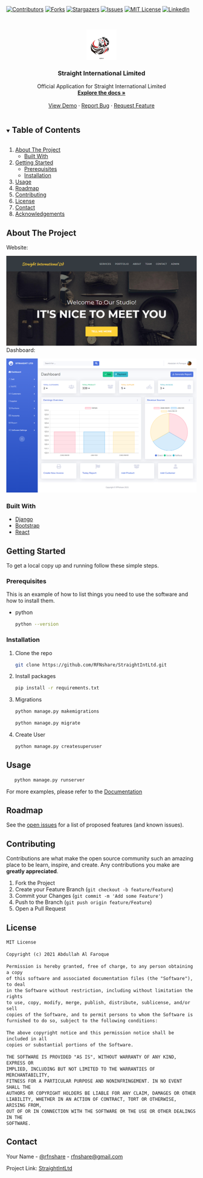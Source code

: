<!--
*** Thanks for checking out the Best-README-Template. If you have a suggestion
*** that would make this better, please fork the repo and create a pull request
*** or simply open an issue with the tag "enhancement".
*** Thanks again! Now go create something AMAZING! :D
***
***
***
*** To avoid retyping too much info. Do a search and replace for the following:
*** github_username, repo_name, twitter_handle, email, project_title, project_description
-->



<!-- PROJECT SHIELDS -->
<!--
*** I'm using markdown "reference style" links for readability.
*** Reference links are enclosed in brackets [ ] instead of parentheses ( ).
*** See the bottom of this document for the declaration of the reference variables
*** for contributors-url, forks-url, etc. This is an optional, concise syntax you may use.
*** https://www.markdownguide.org/basic-syntax/#reference-style-links
-->
[![Contributors][contributors-shield]][contributors-url]
[![Forks][forks-shield]][forks-url]
[![Stargazers][stars-shield]][stars-url]
[![Issues][issues-shield]][issues-url]
[![MIT License][license-shield]][license-url]
[![LinkedIn][linkedin-shield]][linkedin-url]



<!-- PROJECT LOGO -->

<br />
<p align="center">
  <a href="https://github.com/rfnshare/StraightIntLtd">
    <img src="static/git_readme/logo.png" alt="Logo" width="80" height="80">
  </a>

  <h3 align="center">Straight International Limited</h3>

  <p align="center">
    Official Application for Straight International Limited
    <br />
    <a href="#"><strong>Explore the docs »</strong></a>
    <br />
    <br />
    <a href="https://rfnshare.github.io/straightintltd/">View Demo</a>
    ·
    <a href="https://github.com/RFNshare/StraightIntLtd/issues">Report Bug</a>
    ·
    <a href="#">Request Feature</a>
  </p>



<!-- TABLE OF CONTENTS -->
<details open="open">
  <summary><h2 style="display: inline-block">Table of Contents</h2></summary>
  <ol>
    <li>
      <a href="#about-the-project">About The Project</a>
      <ul>
        <li><a href="#built-with">Built With</a></li>
      </ul>
    </li>
    <li>
      <a href="#getting-started">Getting Started</a>
      <ul>
        <li><a href="#prerequisites">Prerequisites</a></li>
        <li><a href="#installation">Installation</a></li>
      </ul>
    </li>
    <li><a href="#usage">Usage</a></li>
    <li><a href="#roadmap">Roadmap</a></li>
    <li><a href="#contributing">Contributing</a></li>
    <li><a href="#license">License</a></li>
    <li><a href="#contact">Contact</a></li>
    <li><a href="#acknowledgements">Acknowledgements</a></li>
  </ol>
</details>


<!-- ABOUT THE PROJECT -->
## About The Project
Website:

![Product Name Screen Shot][product-screenshot]
Dashboard:

![Dashboard Name Screen Shot][dashboard-screenshot]




### Built With

* [Django]()
* [Bootstrap]()
* [React]()



<!-- GETTING STARTED -->
## Getting Started

To get a local copy up and running follow these simple steps.

### Prerequisites

This is an example of how to list things you need to use the software and how to install them.
* python
  ```sh
  python --version
  ```

### Installation

1. Clone the repo
   ```sh
   git clone https://github.com/RFNshare/StraightIntLtd.git
   ```
2. Install packages
   ```sh
   pip install -r requirements.txt
   ```
   
3. Migrations
   ```sh
   python manage.py makemigrations
   ```
   ```sh
   python manage.py migrate
   ```
   
3. Create User
   ```sh
   python manage.py createsuperuser
   ```
  



<!-- USAGE EXAMPLES -->
## Usage

```sh
   python manage.py runserver
   ```
For more examples, please refer to the [Documentation](https://example.com)



<!-- ROADMAP -->
## Roadmap

See the [open issues](https://github.com/rfnshare/StraightIntLtd/issues) for a list of proposed features (and known issues).



<!-- CONTRIBUTING -->
## Contributing

Contributions are what make the open source community such an amazing place to be learn, inspire, and create. Any contributions you make are **greatly appreciated**.

1. Fork the Project
2. Create your Feature Branch (`git checkout -b feature/Feature`)
3. Commit your Changes (`git commit -m 'Add some Feature'`)
4. Push to the Branch (`git push origin feature/Feature`)
5. Open a Pull Request



<!-- LICENSE -->
## License

```
MIT License

Copyright (c) 2021 Abdullah Al Faroque

Permission is hereby granted, free of charge, to any person obtaining a copy
of this software and associated documentation files (the "Software"), to deal
in the Software without restriction, including without limitation the rights
to use, copy, modify, merge, publish, distribute, sublicense, and/or sell
copies of the Software, and to permit persons to whom the Software is
furnished to do so, subject to the following conditions:

The above copyright notice and this permission notice shall be included in all
copies or substantial portions of the Software.

THE SOFTWARE IS PROVIDED "AS IS", WITHOUT WARRANTY OF ANY KIND, EXPRESS OR
IMPLIED, INCLUDING BUT NOT LIMITED TO THE WARRANTIES OF MERCHANTABILITY,
FITNESS FOR A PARTICULAR PURPOSE AND NONINFRINGEMENT. IN NO EVENT SHALL THE
AUTHORS OR COPYRIGHT HOLDERS BE LIABLE FOR ANY CLAIM, DAMAGES OR OTHER
LIABILITY, WHETHER IN AN ACTION OF CONTRACT, TORT OR OTHERWISE, ARISING FROM,
OUT OF OR IN CONNECTION WITH THE SOFTWARE OR THE USE OR OTHER DEALINGS IN THE
SOFTWARE.

```



<!-- CONTACT -->
## Contact

Your Name - [@rfnshare](https://twitter.com/rfnshare) - rfnshare@gmail.com

Project Link: [StraightIntLtd](https://github.com/rfnshare/StraightIntLtd)



<!-- ACKNOWLEDGEMENTS -->
<!-- ## Acknowledgements -->

<!-- * []()
* []()
* []() -->





<!-- MARKDOWN LINKS & IMAGES -->
<!-- https://www.markdownguide.org/basic-syntax/#reference-style-links -->
[contributors-shield]: https://img.shields.io/badge/contributors-2-brightgreen?style=for-the-badge
[contributors-url]: https://github.com/rfnshare/StraightIntLtd/graphs/contributors
[forks-shield]: https://img.shields.io/badge/froks-1-blue?style=for-the-badge
[forks-url]: https://github.com/rfnshare/StraightIntLtd/network/members
[stars-shield]: https://img.shields.io/badge/stars-0-red?style=for-the-badge
[stars-url]: https://github.com/rfnshare/StraightIntLtd/stargazers
[issues-shield]: https://img.shields.io/badge/issues-0-success?style=for-the-badge
[issues-url]: https://github.com/rfnshare/StraightIntLtd/issues
[license-shield]: https://img.shields.io/github/license/othneildrew/Best-README-Template.svg?style=for-the-badge
[license-url]: https://github.com/RFNshare/StraightIntLtd/blob/main/LICENSE.txt
[linkedin-shield]: https://img.shields.io/badge/-LinkedIn-black.svg?style=for-the-badge&logo=linkedin&colorB=555
[linkedin-url]: https://linkedin.com/in/rfnshare
[product-screenshot]: static/git_readme/Website.png
[dashboard-screenshot]: static/git_readme/dashboard.png
